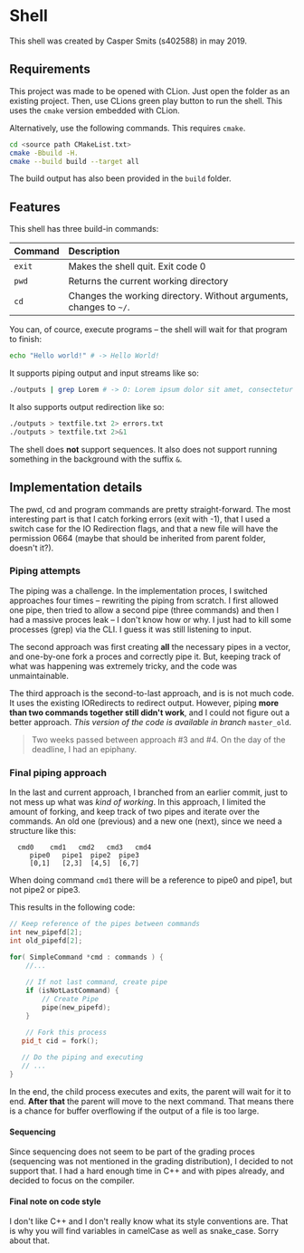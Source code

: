 # Shell

This shell was created by Casper Smits (s402588) in may 2019.

## Requirements

This project was made to be opened with CLion. Just open the folder as an existing project. Then, use CLions green play button to run the shell. This uses the `cmake` version embedded with CLion.

Alternatively, use the following commands. This requires `cmake`.

```bash
cd <source path CMakeList.txt>
cmake -Bbuild -H.
cmake --build build --target all
```

The build output has also been provided in the `build` folder. 

## Features

This shell has three build-in commands:

| Command | Description |
|:--------|:------------|
| `exit`	| Makes the shell quit. Exit code 0 |
| `pwd` 	| Returns the current working directory |
| `cd`		| Changes the working directory. Without arguments, changes to `~/`. |


You can, of cource, execute programs – the shell will wait for that program to finish:

```bash
echo "Hello world!" # -> Hello World!
```

It supports piping output and input streams like so: 

```bash
./outputs | grep Lorem # -> O: Lorem ipsum dolor sit amet, consectetur adipiscing elit.
```

It also supports output redirection like so:

```bash
./outputs > textfile.txt 2> errors.txt
./outputs > textfile.txt 2>&1
```

The shell does **not** support sequences. It also does not support running something in the background with the suffix `&`.

## Implementation details

The pwd, cd and program commands are pretty straight-forward. The most interesting part is that I catch forking errors (exit with -1), that I used a switch case for the IO Redirection flags, and that a new file will have the permission 0664 (maybe that should be inherited from parent folder, doesn't it?).

### Piping attempts 

The piping was a challenge. In the implementation proces, I switched approaches four times – rewriting the piping from scratch. I first allowed one pipe, then tried to allow a second pipe (three commands) and then I had a massive proces leak – I don't know how or why. I just had to kill some processes (grep) via the CLI. I guess it was still listening to input.

The second approach was first creating **all** the necessary pipes in a vector, and one-by-one fork a proces and correctly pipe it. But, keeping track of what was happening was extremely tricky, and the code was unmaintainable. 

The third approach is the second-to-last approach, and is is not much code. It uses the existing IORedirects to redirect output. However, piping **more than two commands together still didn't work**, and I could not figure out a better approach. *This version of the code is available in branch* `master_old`.

> Two weeks passed between approach #3 and #4. On the day of the deadline, I had an epiphany.

### Final piping approach

In the last and current approach, I branched from an earlier commit, just to not mess up what was *kind of working*. In this approach, I limited the amount of forking, and keep track of two pipes and iterate over the commands. An old one (previous) and a new one (next), since we need a structure like this:

```
  cmd0    cmd1   cmd2   cmd3   cmd4  
     pipe0   pipe1  pipe2  pipe3  
     [0,1]   [2,3]  [4,5]  [6,7]  
```

When doing command `cmd1` there will be a reference to pipe0 and pipe1, but not pipe2 or pipe3.

This results in the following code:

```cpp
// Keep reference of the pipes between commands
int new_pipefd[2];
int old_pipefd[2];

for( SimpleCommand *cmd : commands ) {
	//...
	
	// If not last command, create pipe
    if (isNotLastCommand) {
        // Create Pipe
        pipe(new_pipefd);
    }	

	// Fork this process
   pid_t cid = fork();
   
   // Do the piping and executing
   // ...
}
```

In the end, the child process executes and exits, the parent will wait for it to end. **After that** the parent will move to the next command. That means there is a chance for buffer overflowing if the output of a file is too large.

#### Sequencing

Since sequencing does not seem to be part of the grading proces (sequencing was not mentioned in the grading distribution), I decided to not support that. I had a hard enough time in C++ and with pipes already, and decided to focus on the compiler.

#### Final note on code style

I don't like C++ and I don't really know what its style conventions are. That is why you will find variables in camelCase as well as snake_case. Sorry about that.
